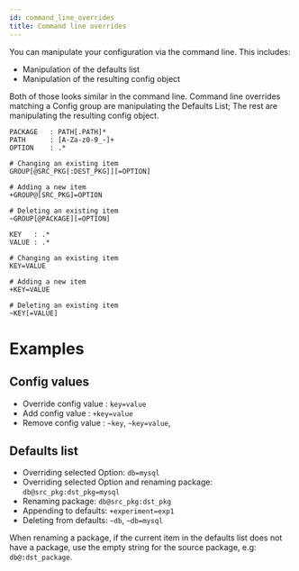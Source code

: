 ```yaml
---
id: command_line_overrides
title: Command line overrides
---
```

You can manipulate your configuration via the command line. This includes:
- Manipulation of the defaults list
- Manipulation of the resulting config object

Both of those looks similar in the command line.
Command line overrides matching a Config group are manipulating the Defaults List; The rest are manipulating the resulting config object.

```text  title="Defaults List overrides"
PACKAGE   : PATH[.PATH]*
PATH      : [A-Za-z0-9_-]+ 
OPTION    : .*

# Changing an existing item
GROUP[@SRC_PKG[:DEST_PKG]][=OPTION]

# Adding a new item
+GROUP@[SRC_PKG]=OPTION

# Deleting an existing item
~GROUP[@PACKAGE][=OPTION]
```

```text title="Config overrides"
KEY   : .*
VALUE : .*

# Changing an existing item
KEY=VALUE

# Adding a new item
+KEY=VALUE

# Deleting an existing item
~KEY[=VALUE]
```

# Examples
## Config values
- Override config value : `key=value`
- Add config value : `+key=value`
- Remove config value : `~key`, `~key=value`,

## Defaults list
- Overriding selected Option: `db=mysql`
- Overriding selected Option and renaming package: `db@src_pkg:dst_pkg=mysql`
- Renaming package: `db@src_pkg:dst_pkg`
- Appending to defaults: `+experiment=exp1`
- Deleting from defaults: `~db`, `~db=mysql`

When renaming a package, if the current item in the defaults list does not have a package, 
use the empty string for the source package, e.g: `db@:dst_package`.  